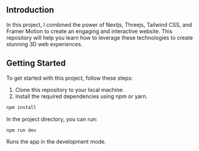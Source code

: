 ## Introduction

In this project, I combined the power of Nextjs, Threejs, Tailwind CSS, and Framer Motion to create an engaging and interactive website. This repository will help you learn how to leverage these technologies to create stunning 3D web experiences.

## Getting Started

To get started with this project, follow these steps:

1. Clone this repository to your local machine.
2. Install the required dependencies using npm or yarn.

```bash
npm install
```

In the project directory, you can run:

```bash
npm run dev
```

Runs the app in the development mode.
